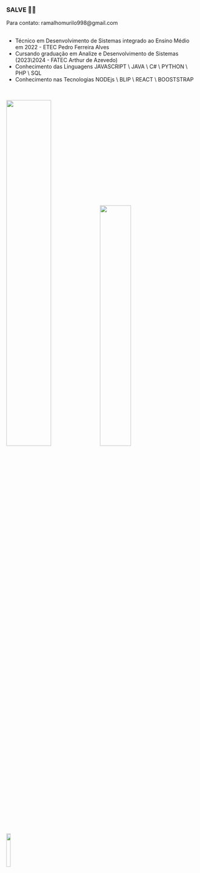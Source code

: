 ### SALVE 🗿🍷
<p>Para contato: ramalhomurilo998@gmail.com</p>

##

- Técnico em Desenvolvimento de Sistemas integrado ao Ensino Médio em 2022 - ETEC Pedro Ferreira Alves
- Cursando graduação em Analize e Desenvolvimento de Sistemas (2023\2024 - FATEC Arthur de Azevedo)
- Conhecimento das Linguagens JAVASCRIPT \ JAVA \ C# \ PYTHON \ PHP \ SQL
- Conhecimento nas Tecnologias NODEjs \ BLIP \ REACT \ BOOSTSTRAP 

##

<div>
<br>
  <img width="48.3%" src="https://github-readme-stats.vercel.app/api?username=murilo-ramalho&show_icons=true&count_private=true&theme=transparent">
  <img width="40.3%" src="https://github-readme-stats.vercel.app/api/top-langs/?username=murilo-ramalho&layout=compact&theme=transparent">
</div>

##

<br>
<div>
  <a href="https://br.linkedin.com/in/murilo-ramalho-da-mata-b162a3226"><img width="15%" src="https://img.shields.io/badge/LinkedIn-0077B5?style=for-the-badge&logo=linkedin&logoColor=white"></a>
</div>
